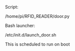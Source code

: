 Script:

/home/pi/RFID_READER/door.py

Bash launcher:

/etc/init.d/launch_door.sh

This is scheduled to run on boot 


